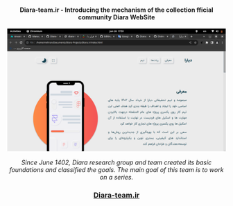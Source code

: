 <div align="center">
<h4>Diara-team.ir -  Introducing the mechanism of the collection fficial community Diara WebSite</h4>
<img src="Screenshot from 2023-06-26 17-59-04.png">
  <p><i>Since June 1402, Diara research group and team created its basic foundations and classified the goals. The main goal of this team is to work on a series.
</i></p>
  <h3><a href="http://Diara-team.ir">Diara-team.ir</a></h3>
</div>
